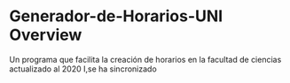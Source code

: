 # Generador-de-Horarios-UNI Overview
Un programa que facilita la creación de horarios en la facultad de ciencias actualizado al 2020 I,se ha sincronizado
